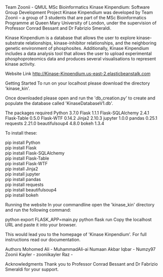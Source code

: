 Team Zoonii - QMUL MSc Bioinformatics
Kinase Kinpendium: Software Group Development Project
Kinase Kinpendium was developed by Team Zoonii – a group of 3 students that are part of the MSc Bioinformatics Programme at Queen Mary University of London, under the supervision of Professor Conrad Bessant and Dr Fabrizio Smeraldi.

Kinase Kinpendium is a database that allows the user to explore kinase-substrate relationships, kinase-inhibitor relationships, and the neighboring genetic environment of phosphosites. Additionally, Kinase Kinpendium includes a data analysis tool that allows the user to upload experimental phosphoproteomics data and produces several visualisations to represent kinase activity. 

Website Link
http://Kinase-Kinpendium.us-east-2.elasticbeanstalk.com

Getting Started
To run on your localhost please download the directory 'kinase_kin'.

Once downloaded please open and run the 'db_creation.py' to create and populate the database called 'KinaseDatabaseV1.db'.

The packages required
Python                             3.7.0
Flask                              1.1.1
Flask-SQLAlchemy                   2.4.1
Flask-Table                        0.5.0
Flask-WTF                          0.14.2
Jinja2                             2.10.3
jupyter                            1.0.0
pandas                             0.25.1
requests                           2.21.0
beautifulsoup4                     4.8.0
bokeh                              1.3.4

To install these:

pip install Python                       
pip install Flask                          
pip install Flask-SQLAlchemy                  
pip install Flask-Table                     
pip install Flask-WTF                      
pip install Jinja2                             
pip install jupyter                            
pip install pandas                            
pip install requests                      
pip install beautifulsoup4                    
pip install bokeh                              

Running the website
In your commandline open the 'kinase_kin' directory and run the following command:

python export FLASK_APP=main.py
python flask run
Copy the localhost URL and paste it into your browser.

This would lead you to the homepage of 'Kinase Kinpendium'. For full instructions read our documentation. 

Authors
Mohomed Ali - MuhammadAli-ai
Numaan Akbar Iqbar - Numzy97
Zoonii Kayler - zooniikayler
Raz - 

Acknowledgments
Thank you to Professor Conrad Bessant and Dr Fabrizio Smeraldi for your support.
